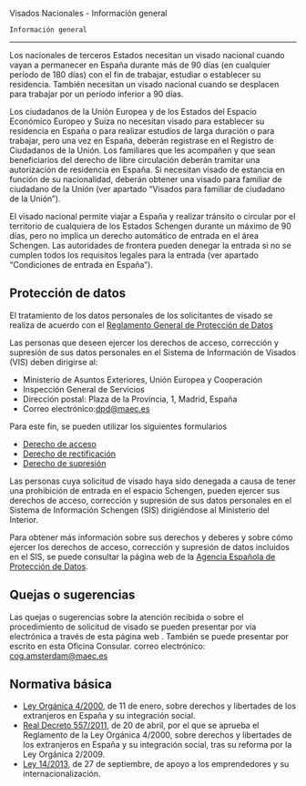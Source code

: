  Visados Nacionales - Información general

    Información general
--------------------

  Los nacionales de terceros Estados necesitan un visado nacional cuando vayan a permanecer en España durante más de 90 días (en cualquier período de 180 días) con el fin de trabajar, estudiar o establecer su residencia. También necesitan un visado nacional cuando se desplacen para trabajar por un período inferior a 90 días.

 Los ciudadanos de la Unión Europea y de los Estados del Espacio Económico Europeo y Suiza no necesitan visado para establecer su residencia en España o para realizar estudios de larga duración o para trabajar, pero una vez en España, deberán registrase en el Registro de Ciudadanos de la Unión. Los familiares que les acompañen y que sean beneficiarios del derecho de libre circulación deberán tramitar una autorización de residencia en España. Si necesitan visado de estancia en función de su nacionalidad, deberán obtener una visado para familiar de ciudadano de la Unión (ver apartado “Visados para familiar de ciudadano de la Unión”).

 El visado nacional permite viajar a España y realizar tránsito o circular por el territorio de cualquiera de los Estados Schengen durante un máximo de 90 días, pero no implica un derecho automático de entrada en el área Schengen. Las autoridades de frontera pueden denegar la entrada si no se cumplen todos los requisitos legales para la entrada (ver apartado “Condiciones de entrada en España”).

   Protección de datos
--------------------

   El tratamiento de los datos personales de los solicitantes de visado se realiza de acuerdo con el [Reglamento General de Protección de Datos](https://www.boe.es/doue/2016/119/L00001-00088.pdf) 

 Las personas que deseen ejercer los derechos de acceso, corrección y supresión de sus datos personales en el Sistema de Información de Visados (VIS) deben dirigirse al:

 * Ministerio de Asuntos Exteriores, Unión Europea y Cooperación
* Inspección General de Servicios
* Dirección postal: Plaza de la Provincia, 1, Madrid, España
* Correo electrónico:[dpd@maec.es](mailto:dpd@maec.es)

 Para este fin, se pueden utilizar los siguientes formularios

 * [Derecho de acceso](https://www.exteriores.gob.es/Documents/DocumentosSC/Visados/vis-dcho-acceso-es-en.docx)
* [Derecho de rectificación](https://www.exteriores.gob.es/Documents/DocumentosSC/Visados/vis-dcho-rectificacion-es-en.docx)
* [Derecho de supresión](https://www.exteriores.gob.es/Documents/DocumentosSC/Visados/vis-dcho-supresion-es-en.docx)

 Las personas cuya solicitud de visado haya sido denegada a causa de tener una prohibición de entrada en el espacio Schengen, pueden ejercer sus derechos de acceso, corrección y supresión de sus datos personales en el Sistema de Información Schengen (SIS) dirigiéndose al Ministerio del Interior.

  Para obtener más información sobre sus derechos y deberes y sobre cómo ejercer los derechos de acceso, corrección y supresión de datos incluidos en el SIS, se puede consultar la página web de la [Agencia Española de Protección de Datos](https://www.aepd.es/es/derechos-y-deberes/conoce-tus-derechos/derechos-schengen). 

   Quejas o sugerencias
---------------------

   Las quejas o sugerencias sobre la atención recibida o sobre el procedimiento de solicitud de visado se pueden presentar por vía electrónica a través de esta página web . También se puede presentar por escrito en esta Oficina Consular. correo electrónico: cog.amsterdam@maec.es 

   Normativa básica
-----------------

  * [Ley Orgánica 4/2000](https://www.boe.es/buscar/act.php?id=BOE-A-2000-544), de 11 de enero, sobre derechos y libertades de los extranjeros en España y su integración social.
* [Real Decreto 557/2011](https://www.boe.es/buscar/act.php?id=BOE-A-2011-7703), de 20 de abril, por el que se aprueba el Reglamento de la Ley Orgánica 4/2000, sobre derechos y libertades de los extranjeros en España y su integración social, tras su reforma por la Ley Orgánica 2/2009.
* [Ley 14/2013](https://www.boe.es/buscar/act.php?id=BOE-A-2013-10074), de 27 de septiembre, de apoyo a los emprendedores y su internacionalización.

    